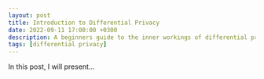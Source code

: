 ```yaml
---
layout: post
title: Introduction to Differential Privacy
date: 2022-09-11 17:00:00 +0300
description: A beginners guide to the inner workings of differential privacy.
tags: [differential privacy]
---
```

In this post, I will present...

